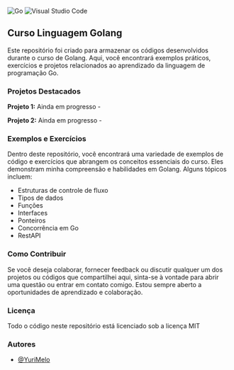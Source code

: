 ![Go](https://img.shields.io/badge/go-%2300ADD8.svg?style=for-the-badge&logo=go&logoColor=white)
![Visual Studio Code](https://img.shields.io/badge/Visual%20Studio%20Code-0078d7.svg?style=for-the-badge&logo=visual-studio-code&logoColor=white)
## Curso Linguagem Golang

Este repositório foi criado para armazenar os códigos desenvolvidos durante o curso de Golang. Aqui, você encontrará exemplos práticos, exercícios e projetos relacionados ao aprendizado da linguagem de programação Go.

### Projetos Destacados
**Projeto 1:** Ainda em progresso -

**Projeto 2:** Ainda em progresso -

### Exemplos e Exercícios

Dentro deste repositório, você encontrará uma variedade de exemplos de código e exercícios que abrangem os conceitos essenciais do curso. Eles demonstram minha compreensão e habilidades em Golang. Alguns tópicos incluem:

* Estruturas de controle de fluxo
* Tipos de dados
* Funções
* Interfaces
* Ponteiros
* Concorrência em Go
* RestAPI

### Como Contribuir
Se você deseja colaborar, fornecer feedback ou discutir qualquer um dos projetos ou códigos que compartilhei aqui, sinta-se à vontade para abrir uma questão ou entrar em contato comigo. Estou sempre aberto a oportunidades de aprendizado e colaboração.

### Licença
Todo o código neste repositório está licenciado sob a licença MIT

### Autores

- [@YuriMelo](https://www.github.com/Yur1M3lo)
